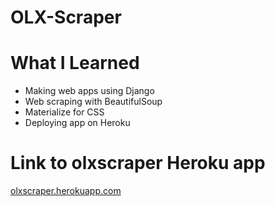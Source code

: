 # OLX-Scraper

# What I Learned

* Making web apps using Django
* Web scraping with BeautifulSoup
* Materialize for CSS
* Deploying app on Heroku 

# Link to olxscraper Heroku app

[olxscraper.herokuapp.com](http://olxscraper.herokuapp.com)
